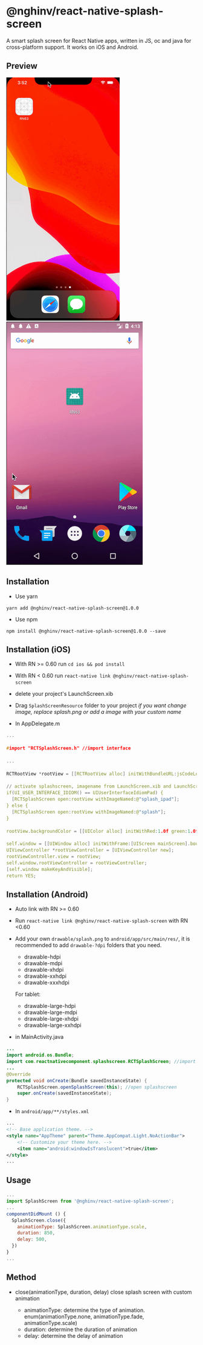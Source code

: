 # @nghinv/react-native-splash-screen

A smart splash screen for React Native apps, written in JS, oc and java for cross-platform support.
It works on iOS and Android.

## Preview

![react-native-splash-screen-ios](./assets/ios.gif) 
![react-native-splash-screen-android](./assets/android.gif)

## Installation

* Use yarn

```
yarn add @nghinv/react-native-splash-screen@1.0.0
```

* Use npm

```
npm install @nghinv/react-native-splash-screen@1.0.0 --save
```

## Installation (iOS)

- With RN >= 0.60 run `cd ios && pod install`

- With RN < 0.60 run `react-native link @nghinv/react-native-splash-screen`

* delete your project's LaunchScreen.xib

* Drag `SplashScreenResource` folder to your project *if you want change image, replace splash.png or add a image with your custom name*

* In AppDelegate.m

```c
...

#import "RCTSplashScreen.h" //import interface

...

RCTRootView *rootView = [[RCTRootView alloc] initWithBundleURL:jsCodeLocation moduleName:@"ReactNativeComponents" initialProperties:nil launchOptions:launchOptions];

// activate splashscreen, imagename from LaunchScreen.xib and LaunchScreen_iPad.xib
if(UI_USER_INTERFACE_IDIOM() == UIUserInterfaceIdiomPad) {
  [RCTSplashScreen open:rootView withImageNamed:@"splash_ipad"];
} else {
  [RCTSplashScreen open:rootView withImageNamed:@"splash"];
}

rootView.backgroundColor = [[UIColor alloc] initWithRed:1.0f green:1.0f blue:1.0f alpha:1];

self.window = [[UIWindow alloc] initWithFrame:[UIScreen mainScreen].bounds];
UIViewController *rootViewController = [UIViewController new];
rootViewController.view = rootView;
self.window.rootViewController = rootViewController;
[self.window makeKeyAndVisible];
return YES;

```

## Installation (Android)

- Auto link with RN >= 0.60

- Run `react-native link @nghinv/react-native-splash-screen` with RN <0.60

* Add your own `drawable/splash.png` to `android/app/src/main/res/`, it is recommended to add `drawable-?dpi` folders that you need.

  * drawable-hdpi
  * drawable-mdpi
  * drawable-xhdpi
  * drawable-xxhdpi
  * drawable-xxxhdpi

  For tablet:
  * drawable-large-hdpi
  * drawable-large-mdpi
  * drawable-large-xhdpi
  * drawable-large-xxhdpi

* in MainActivity.java

```java
...
import android.os.Bundle;
import com.reactnativecomponent.splashscreen.RCTSplashScreen; //import RCTSplashScreen
...
@Override
protected void onCreate(Bundle savedInstanceState) {
    RCTSplashScreen.openSplashScreen(this); //open splashscreen
    super.onCreate(savedInstanceState);
}
```

* In `android/app/**/styles.xml`

```xml
...
<!-- Base application theme. -->
<style name="AppTheme" parent="Theme.AppCompat.Light.NoActionBar">
    <!-- Customize your theme here. -->
    <item name="android:windowIsTranslucent">true</item>
</style>
...
```

## Usage

```js
...
import SplashScreen from '@nghinv/react-native-splash-screen';
...
componentDidMount () {
  SplashScreen.close({
    animationType: SplashScreen.animationType.scale,
    duration: 850,
    delay: 500,
  })
}
...
```

## Method

* close(animationType, duration, delay) close splash screen with custom animation

  * animationType: determine the type of animation. enum(animationType.none, animationType.fade, animationType.scale)
  * duration: determine the duration of animation
  * delay: determine the delay of animation
